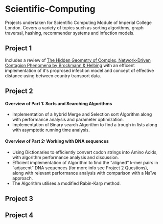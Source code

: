 # Scientific-Computing
Projects undertaken for Scientific Computing Module of Imperial College London. Covers a variety of topics such as sorting algorithms, graph traversal, hashing, recommender systems and infection models.

## Project 1
Includes a review of [The Hidden Geometry of Complex, Network-Driven Contagion Phenomena by Brockmann & Helbing](https://science.sciencemag.org/content/342/6164/1337) with an efficent implementation of it's proprosed infection model and concept of effective distance using between country transport data.

## Project 2
#### Overview of Part 1: Sorts and Searching Algorithms
* Implementation of a hybrid Merge and Selection sort Algorithm along with performance analysis and parameter optimization.
* Implementation of Binary search Algorithm to find a trough in lists along with asymptotic running time analysis. 
#### Overview of Part 2: Working with DNA sequences
* Using Dictionaries to efficiently convert codon strings into Amino Acids, with algorithm performance analysis and discussion.  
* Efficient implementation of Algorithm to find the “aligned” k-mer pairs in “adjacent” DNA sequences (for more info see Project 2 Questions), along with relevant performance analysis with comparison with a Naïve approach. 
* The Algorithm utilises a modified Rabin-Karp method. 




## Project 3 

## Project 4 


